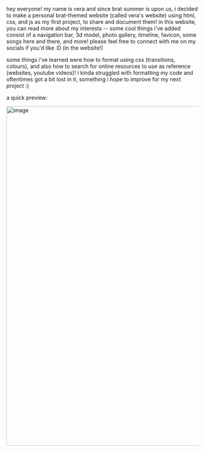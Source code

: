 hey everyone! my name is vera and since brat summer is upon us, i decided to make a personal brat-themed website (called vera's website) using html, css, and js as my first project, to share and document them! in this website, you can read more about my interests -- some cool things i've added consist of a navigation bar, 3d model, photo gallery, timeline, favicon, some songs here and there, and more! please feel free to connect with me on my socials if you'd like :D (in the website!)

some things i've learned were how to format using css (transitions, colours), and also how to search for online resources to use as reference (websites, youtube videos)! i kinda struggled with formatting my code and oftentimes got a bit lost in it, something i hope to improve for my next project :)

a quick preview:

<img width="1887" height="887" alt="image" src="https://github.com/user-attachments/assets/c78fd100-ac97-4617-8113-59f6adb4fe96" />
